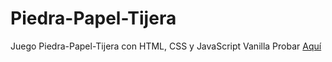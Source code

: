 # Piedra-Papel-Tijera
Juego Piedra-Papel-Tijera con HTML, CSS y JavaScript Vanilla
Probar [Aquí](https://piedra-papel-tijera-juego.netlify.app/)
